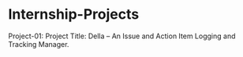 # Internship-Projects
Project-01:
Project Title:  Della 
– An Issue and Action Item Logging and Tracking Manager.
